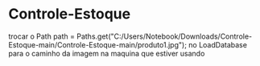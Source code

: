 # Controle-Estoque
trocar o Path path = Paths.get("C:/Users/Notebook/Downloads/Controle-Estoque-main/Controle-Estoque-main/produto1.jpg"); no LoadDatabase para o caminho da imagem na maquina que estiver usando
